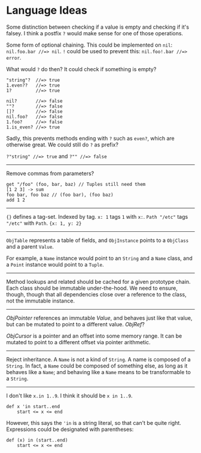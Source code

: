 # Language Ideas

Some distinction between checking if a value is empty and checking if it's
falsey. I think a postfix `?` would make sense for one of those operations.

Some form of optional chaining. This could be implemented on `nil`:
`nil.foo.bar //=> nil`. `!` could be used to prevent this:
`nil.foo!.bar //=> error`.

What would `?` do then? It could check if something is empty?

```lox
"string"?  //=> true
1.even??   //=> true
1?         //=> true

nil?       //=> false
""?        //=> false
[]?        //=> false
nil.foo?   //=> false
1.foo?     //=> false
1.is_even? //=> true
```

Sadly, this prevents methods ending with `?` such as `even?`, which are
otherwise great. We could still do `?` as prefix?

`?"string" //=> true` and `?"" //=> false`

---

Remove commas from parameters?

```
get "/foo" (foo, bar, baz) // Tuples still need them
[1 2 3] -> sum
foo bar, foo baz // (foo bar), (foo baz)
add 1 2
```

---

`{}` defines a tag-set. Indexed by tag. `x: 1` tags `1` with `x:`. `Path "/etc"`
tags `"/etc"` with `Path`. `{x: 1, y: 2}`

---

`ObjTable` represents a table of fields, and `ObjInstance` points to a
`ObjClass` and a parent `Value`.

For example, a `Name` instance would point to an `String` and a `Name` class,
and a `Point` instance would point to a `Tuple`.

---

Method lookups and related should be cached for a given prototype chain. Each
class should be immutable under-the-hood. We need to ensure, though, though that
all dependencies close over a reference to the class, not the immutable
instance.

---

_ObjPointer_ references an immutable _Value_, and behaves just like that value,
but can be mutated to point to a different value. _ObjRef_?

_ObjCursor_ is a pointer and an offset into some memory range. It can be mutated
to point to a different offset via pointer arithmetic.

---

Reject inheritance. A `Name` is not a kind of `String`. A name is composed of
a `String`. In fact, a `Name` could be composed of something else, as long as it
behaves like a `Name`; and behaving like a `Name` means to be transformable to
a `String`.

---

I don't like `x.in 1..9`. I think it should be `x in 1..9`.

    def x 'in start..end
        start <= x <= end

However, this says the `'in` is a string literal, so that can't be quite right.
Expressions could be designated with parentheses:

    def (x) in (start..end)
        start <= x <= end
